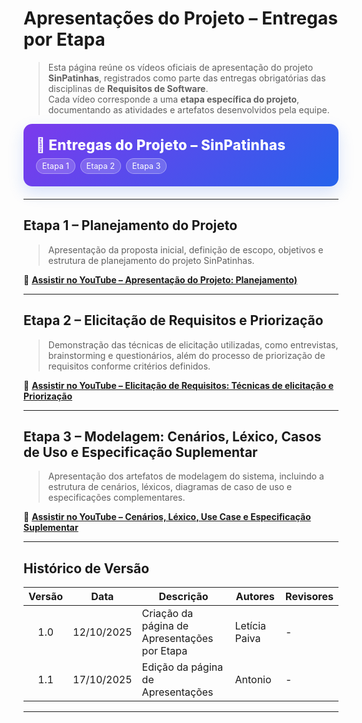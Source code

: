 #  Apresentações do Projeto – Entregas por Etapa

> Esta página reúne os vídeos oficiais de apresentação do projeto **SinPatinhas**, registrados como parte das entregas obrigatórias das disciplinas de **Requisitos de Software**.  
> Cada vídeo corresponde a uma **etapa específica do projeto**, documentando as atividades e artefatos desenvolvidos pela equipe.

<div class="plan-hero">
  <div class="plan-hero__title">📅 Entregas do Projeto – SinPatinhas</div>
  <div class="plan-hero__chips">
    <span class="chip">Etapa 1</span>
    <span class="chip">Etapa 2</span>
    <span class="chip">Etapa 3</span>
  </div>
</div>

---

## Etapa 1 – Planejamento do Projeto
> Apresentação da proposta inicial, definição de escopo, objetivos e estrutura de planejamento do projeto SinPatinhas.

🎥 **[Assistir no YouTube – Apresentação do Projeto: Planejamento)]()**  

---

##  Etapa 2 – Elicitação de Requisitos e Priorização
> Demonstração das técnicas de elicitação utilizadas, como entrevistas, brainstorming e questionários, além do processo de priorização de requisitos conforme critérios definidos.

🎥 **[Assistir no YouTube – Elicitação de Requisitos: Técnicas de elicitação e Priorização](https://www.youtube.com/watch?v=bJhwEYI1BFc&feature=youtu.be)**

---

##  Etapa 3 – Modelagem: Cenários, Léxico, Casos de Uso e Especificação Suplementar
> Apresentação dos artefatos de modelagem do sistema, incluindo a estrutura de cenários, léxicos, diagramas de caso de uso e especificações complementares.

🎥 **[Assistir no YouTube – Cenários, Léxico, Use Case e Especificação Suplementar](https://www.youtube.com/watch?v=uA_s73D0w3o)**

---

##  Histórico de Versão

| Versão | Data       | Descrição                                         | Autores        | Revisores |
|:------:|------------|--------------------------------------------------|----------------|------------|
| 1.0    | 12/10/2025 | Criação da página de Apresentações por Etapa    | Letícia Paiva  | -          |
| 1.1    | 17/10/2025 | Edição da página de Apresentações    |  Antonio  | -          |

---

<style>
:root{
  --sp-purple: #7c3aed;
  --sp-blue: #2563eb;
  --sp-blue-light:#e0f2fe;
  --muted: #475569;
}

/* Hero */
.plan-hero{
  background: linear-gradient(135deg, var(--sp-purple) 0%, var(--sp-blue) 100%);
  border-radius: 14px;
  padding: 1.25rem 1.25rem;
  color: #fff;
  margin: .5rem 0 1.25rem;
  box-shadow: 0 10px 24px rgba(37,99,235,.18);
}
.plan-hero__title{
  font-size: 1.4rem;
  font-weight: 800;
  letter-spacing: .3px;
}
.plan-hero__chips{ margin-top: .5rem; display:flex; gap:.5rem; flex-wrap: wrap; }
.chip{
  font-size: .8rem;
  background: rgba(255,255,255,.18);
  border: 1px solid rgba(255,255,255,.35);
  padding: .25rem .55rem;
  border-radius: 999px;
  backdrop-filter: blur(2px);
}
</style>
